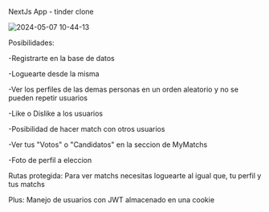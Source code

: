 NextJs App - tinder clone

![2024-05-07 10-44-13](https://github.com/MaxZc7/NextJs-TinderApp/assets/125506170/84ed022f-d777-4bb1-83fd-05f608df4fb3)

Posibilidades:

-Registrarte en la base de datos

-Loguearte desde la misma

-Ver los perfiles de las demas personas en un orden aleatorio y no se pueden repetir usuarios

-Like o Dislike a los usuarios

-Posibilidad de hacer match con otros usuarios

-Ver tus "Votos" o "Candidatos" en la seccion de MyMatchs

-Foto de perfil a eleccion

Rutas protegida: Para ver matchs necesitas loguearte al igual que, tu perfil y tus matchs

Plus: Manejo de usuarios con JWT almacenado en una cookie
